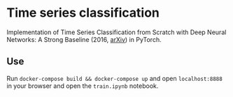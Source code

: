 # Time series classification 

Implementation of Time Series Classification from Scratch with Deep Neural Networks: A Strong Baseline (2016, [arXiv](https://arxiv.org/abs/1611.06455)) in PyTorch.

## Use

Run `docker-compose build && docker-compose up` and open `localhost:8888` in your browser and open the `train.ipynb` notebook.
